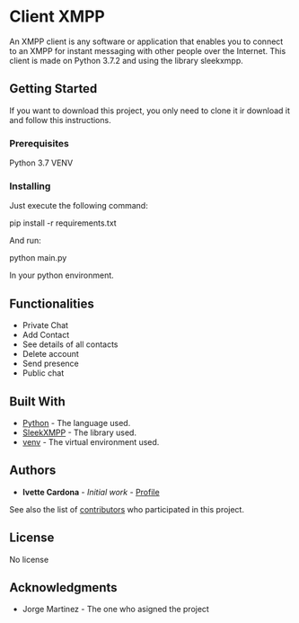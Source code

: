 # Client XMPP

An XMPP client is any software or application that enables you to connect to an XMPP for instant messaging with other people over the Internet. This client is made on Python 3.7.2 and using the library sleekxmpp. 

## Getting Started

If you want to download this project, you only need to clone it ir download it and follow this instructions. 

### Prerequisites

Python 3.7
VENV 

### Installing

Just execute the following command: 

pip install -r requirements.txt

And run: 

python main.py 

In your python environment. 


## Functionalities

- Private Chat
- Add Contact
- See details of all contacts
- Delete account
- Send presence
- Public chat

## Built With

* [Python](https://www.python.org/downloads/release/python-370/) - The language used. 
* [SleekXMPP](https://sleekxmpp.readthedocs.io/en/latest/) - The library used. 
* [venv](https://docs.python.org/3/library/venv.html) - The virtual environment used. 

## Authors

* **Ivette Cardona** - *Initial work* - [Profile](https://github.com/ivettemar16020)

See also the list of [contributors](https://github.com/your/project/contributors) who participated in this project.

## License

No license

## Acknowledgments

* Jorge Martinez - The one who asigned the project